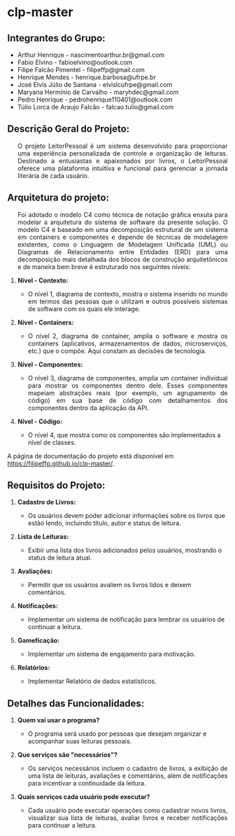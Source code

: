 # clp-master

## Integrantes do Grupo:

<ul>
    <li>Arthur Henrique - nascimentoarthur.br@gmail.com</li>
    <li>Fabio Elvino - fabioelvino@outlook.com</li>
    <li>Filipe Falcão Pimentel - filipeffp@gmail.com</li>
    <li>Henrique Mendes - henrique.barbosa@ufrpe.br</li>
    <li>José Elvis Júlio de Santana - elvislcufrpe@gmail.com</li>
    <li>Maryana Hermínio de Carvalho - maryhdec@gmail.com</li>
    <li>Pedro Henrique - pedrohenrique110401@outlook.com</li>
    <li>Túlio Lorca de Araujo Falcão - falcao.tulio@gmail.com</li>
</ul>

## Descrição Geral do Projeto:
<ul>
<p align="justify"> O projeto LeitorPessoal é um sistema desenvolvido para proporcionar uma experiência personalizada de controle e organização de leituras. Destinado a entusiastas e apaixonados por livros, o LeitorPessoal oferece uma plataforma intuitiva e funcional para gerenciar a jornada literária de cada usuário.</p>
</ul>

## Arquitetura do projeto:
<ul>
<p align="justify"> Foi adotado o modelo C4 como técnica de notação gráfica enxuta para modelar a arquitetura do sistema de software da presente solução. O modelo C4 é baseado em uma decomposição estrutural de um sistema em containers e componentes e depende de técnicas de modelagem existentes, como o Linguagem de Modelagem Unificada (UML) ou Diagramas de Relacionamento entre Entidades (ERD) para uma decomposição mais detalhada dos blocos de construção arquitetônicos e de maneira bem breve é estruturado nos seguintes níveis:</p>
</ul>

1. **Nível - Contexto:**
   - <p align="justify"> O nível 1, diagrama de contexto, mostra o sistema inserido no mundo em termos das pessoas que o utilizam e outros possíveis sistemas de software com os quais ele interage.</p>

2. **Nível - Containers:**
   - <p align="justify"> O nível 2, diagrama de container, amplia o software e mostra os containers (aplicativos, armazenamentos de dados, microserviços, etc.) que o compõe. Aqui constam as decisões de tecnologia.</p>

3. **Nível - Componentes:**
   - <p align="justify"> O nível 3, diagrama de componentes, amplia um container individual para mostrar os componentes dentro dele. Esses componentes mapeiam abstrações reais (por exemplo, um agrupamento de código) em sua base de código com detalhamentos dos componentes dentro da aplicação da API.</p>

4. **Nível - Código:**
   - O nível 4, que mostra como os componentes são implementados a nível de classes.

A página de documentação do projeto está disponível em https://filipeffp.github.io/clp-master/.

## Requisitos do Projeto:
   
1. **Cadastro de Livros:**
   - Os usuários devem poder adicionar informações sobre os livros que estão lendo, incluindo título, autor e status de leitura.

2. **Lista de Leituras:**
   - Exibir uma lista dos livros adicionados pelos usuários, mostrando o status de leitura atual.

3. **Avaliações:**
   - Permitir que os usuários avaliem os livros lidos e deixem comentários.

4. **Notificações:**
   - Implementar um sistema de notificação para lembrar os usuários de continuar a leitura.
     
5. **Gameficação:**
   - Implementar um sistema de engajamento para motivação.

6. **Relatórios:**
   - Implementar Relatório de dados estatísticos.


## Detalhes das Funcionalidades:

1. **Quem vai usar o programa?**
    - O programa será usado por pessoas que desejam organizar e acompanhar suas leituras pessoais.

2. **Que serviços são "necessários"?**
    - <p align="justify"> Os serviços necessários incluem o cadastro de livros, a exibição de uma lista de leituras, avaliações e comentários, além de notificações para incentivar a continuidade da leitura.</p>

3. **Quais serviços cada usuário pode executar?**
    - <p align="justify"> Cada usuário pode executar operações como cadastrar novos livros, visualizar sua lista de leituras, avaliar livros e receber notificações para continuar a leitura.</p>

